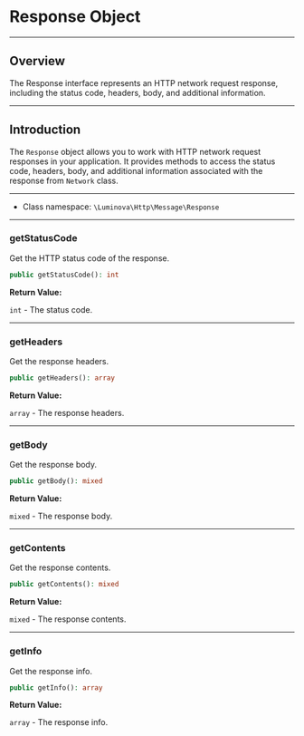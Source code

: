 # Response Object

***

## Overview

The Response interface represents an HTTP network request response, including the status code, headers, body, and additional information.

***

## Introduction

The `Response` object allows you to work with HTTP network request responses in your application. It provides methods to access the status code, headers, body, and additional information associated with the response from `Network` class.

***

* Class namespace: `\Luminova\Http\Message\Response`

---

### getStatusCode

Get the HTTP status code of the response.

```php
public getStatusCode(): int
```

**Return Value:**

`int` - The status code.

***

### getHeaders

Get the response headers.

```php
public getHeaders(): array
```

**Return Value:**

`array` - The response headers.

***

### getBody

Get the response body.

```php
public getBody(): mixed
```

**Return Value:**

`mixed` - The response body.

***

### getContents

Get the response contents.

```php
public getContents(): mixed
```

**Return Value:**

`mixed` - The response contents.

***

### getInfo

Get the response info.

```php
public getInfo(): array
```

**Return Value:**

`array` - The response info.
